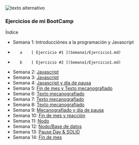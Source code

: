 

![ texto alternativo ](https://uploads-ssl.webflow.com/5eb2f56932c3562feab232e3/5f73550d00249e7e96c9f3de_Logo.png 'corecodeio')

</a>



### Ejercicios de mi BootCamp
Índice



- Semana 1: Introducciónes a la programación y Javascript
-        a    [ Ejercicio #1 ](Semana1/Ejercicio1.md)
-        b    [ Ejercicio #2 ](Semana1/Ejercicio1.md) 
- Semana 2: [ Javascript ](src/technologies/2022/week02)
- Semana 3: [ Javascript ](src/technologies/2022/week03)
- Semana 4: [ Javascript y día de pausa ](src/technologies/2022/week04)
- Semana 5: [ Fin de mes y Texto mecanografiado](src/technologies/2022/week05)
- Semana 6: [ Texto mecanografiado ](src/technologies/2022/week06)
- Semana 7: [ Texto mecanografiado ](src/technologies/2022/week07)
- Semana 8: [ Texto mecanografiado ](src/technologies/2022/week08)
- Semana 9: [ Mecanografiado y día de pausa ](src/technologies/2022/week09)
- Semana 10: [ Fin de mes y reacción ](src/technologies/2022/week10)
- Semana 11: [ Nodo ](src/technologies/2022/week11)
- Semana 12: [ Nodo/Base de datos ](src/technologies/2022/week12)
- Semana 13: [ Pause Day & SOLID ](src/technologies/2022/week13)
- Semana 14: [ Fin de mes ](src/technologies/2022/week14)

